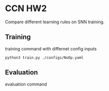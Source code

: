 # CCN HW2

Compare different learning rules on SNN training.

## Training

training command with differnet config inputs

```
python3 train.py ./configs/NoOp.yaml
```

## Evaluation

evaluation command


